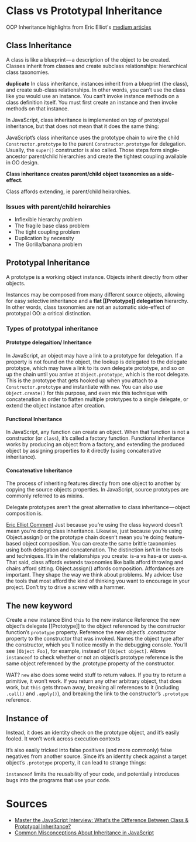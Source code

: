 # Class vs Prototypal Inheritance

OOP Inheritance highlights from Eric Elliot's [medium articles](#sources)

## Class Inheritance
A class is like a blueprint — a description of the object to be created. Classes inherit from classes and create subclass relationships: hierarchical class taxonomies.

**duplicate**
In class inheritance, instances inherit from a blueprint (the class), and create sub-class relationships. In other words, you can’t use the class like you would use an instance. You can’t invoke instance methods on a class definition itself. You must first create an instance and then invoke methods on that instance.

In JavaScript, class inheritance is implemented on top of prototypal inheritance, but that does not mean that it does the same thing:

JavaScript’s class inheritance uses the prototype chain to wire the child `Constructor.prototype` to the parent `Constructor.prototype` for delegation. Usually, the `super()` constructor is also called. Those steps form single-ancestor parent/child hierarchies and create the tightest coupling available in OO design.

**Class inheritance creates parent/child object taxonomies as a side-effect.**

Class affords extending, ie parent/child heirarchies.

### Issues with parent/child heirarchies
* Inflexible hierarchy problem
* The fragile base class problem
* The tight coupling problem
* Duplication by necessity
* The Gorilla/banana problem

## Prototypal Inheritance
A prototype is a working object instance. Objects inherit directly from other objects.

Instances may be composed from many different source objects, allowing for easy selective inheritance and a **flat [[Prototype]] delegation** hierarchy. In other words, class taxonomies are not an automatic side-effect of prototypal OO: a critical distinction.

### Types of prototypal inheritance
#### Prototype delegaition/ Inheritance
In JavaScript, an object may have a link to a prototype for delegation. If a property is not found on the object, the lookup is delegated to the delegate prototype, which may have a link to its own delegate prototype, and so on up the chain until you arrive at `Object.prototype`, which is the root delegate. This is the prototype that gets hooked up when you attach to a `Constructor.prototype` and instantiate with `new`. You can also use `Object.create()` for this purpose, and even mix this technique with concatenation in order to flatten multiple prototypes to a single delegate, or extend the object instance after creation.
#### Functional Inheritance
In JavaScript, any function can create an object. When that function is not a constructor (or `class`), it’s called a factory function. Functional inheritance works by producing an object from a factory, and extending the produced object by assigning properties to it directly (using concatenative inheritance).
#### Concatenative Inheritance
The process of inheriting features directly from one object to another by copying the source objects properties. In JavaScript, source prototypes are commonly referred to as mixins.

Delegate prototypes aren’t the great alternative to class inheritance — object composition is.



[Eric Elliot Comment](https://medium.com/@_ericelliott/im-not-surprised-at-all-but-class-inheritance-is-not-what-is-giving-you-your-features-2043b3bae064)
Just because you’re using the class keyword doesn’t mean you’re doing class inheritance.
Likewise, just because you’re using Object.assign() or the prototype chain doesn’t mean you’re doing feature-based object composition. You can create the same brittle taxonomies using both delegation and concatenation.
The distinction isn’t in the tools and techniques. It’s in the relationships you create: is-a vs has-a or uses-a.
That said, class affords extends taxonomies like balls afford throwing and chairs afford sitting. Object.assign() affords composition. Affordances are important. They shape the way we think about problems.
My advice: Use the tools that most afford the kind of thinking you want to encourage in your project. Don’t try to drive a screw with a hammer.

## The **new** keyword
Create a new instance
Bind `this` to the new instance
Reference the new object’s delegate [[Prototype]] to the object referenced by the constructor function’s `prototype` property.
Reference the new object’s .constructor property to the constructor that was invoked.
Names the object type after the constructor, which you’ll notice mostly in the debugging console. You’ll see `[Object Foo]`, for example, instead of `[Object object]`.
Allows `instanceof` to check whether or not an object’s prototype reference is the same object referenced by the .prototype property of the constructor.

WAT? `new` also does some weird stuff to return values. If you try to return a primitive, it won’t work. If you return any other arbitrary object, that does work, but `this` gets thrown away, breaking all references to it (including `.call()` and `.apply()`), and breaking the link to the constructor’s `.prototype` reference.

## Instance of
Instead, it does an identity check on the prototype object, and it’s easily fooled. It won’t work across execution contexts

It’s also easily tricked into false positives (and more commonly) false negatives from another source. Since it’s an identity check against a target object’s `.prototype` property, it can lead to strange things:

`instanceof` limits the reusability of your code, and potentially introduces bugs into the programs that use your code.

# Sources
* [Master the JavaScript Interview: What’s the Difference Between Class & Prototypal Inheritance?](https://medium.com/javascript-scene/master-the-javascript-interview-what-s-the-difference-between-class-prototypal-inheritance-e4cd0a7562e9)
* [Common Misconceptions About Inheritance in JavaScript](https://medium.com/javascript-scene/common-misconceptions-about-inheritance-in-javascript-d5d9bab29b0a)
